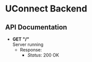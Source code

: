 # UConnect Backend

## API Documentation

- **GET "/"**  
  Server running
  - Response:
    - *Status*: 200 OK
